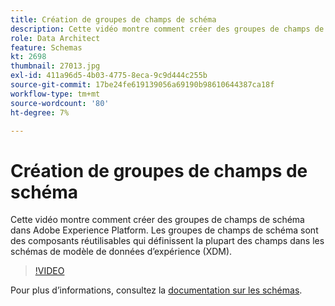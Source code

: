 ```yaml
---
title: Création de groupes de champs de schéma
description: Cette vidéo montre comment créer des groupes de champs de schéma dans Adobe Experience Platform. Les groupes de champs de schéma sont des composants réutilisables qui définissent la plupart des champs dans les schémas de modèle de données d’expérience (XDM).
role: Data Architect
feature: Schemas
kt: 2698
thumbnail: 27013.jpg
exl-id: 411a96d5-4b03-4775-8eca-9c9d444c255b
source-git-commit: 17be24fe619139056a69190b98610644387ca18f
workflow-type: tm+mt
source-wordcount: '80'
ht-degree: 7%

---
```


# Création de groupes de champs de schéma

Cette vidéo montre comment créer des groupes de champs de schéma dans Adobe Experience Platform. Les groupes de champs de schéma sont des composants réutilisables qui définissent la plupart des champs dans les schémas de modèle de données d’expérience (XDM).

>[!VIDEO](https://video.tv.adobe.com/v/27013?quality=12&learn=on)

Pour plus d’informations, consultez la [documentation sur les schémas](https://experienceleague.adobe.com/docs/experience-platform/xdm/home.html?lang=fr).